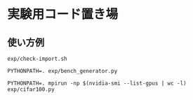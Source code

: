 # 実験用コード置き場

## 使い方例

    exp/check-import.sh

    PYTHONPATH=. exp/bench_generator.py

    PYTHONPATH=. mpirun -np $(nvidia-smi --list-gpus | wc -l) exp/cifar100.py


